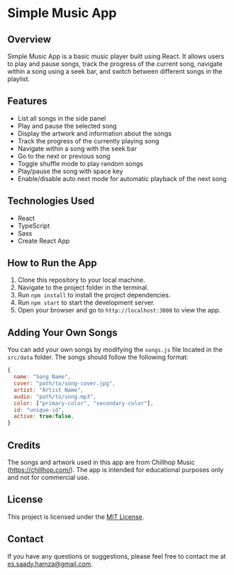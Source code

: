 # Simple Music App

## Overview

Simple Music App is a basic music player built using React. It allows users to play and pause songs, track the progress of the current song, navigate within a song using a seek bar, and switch between different songs in the playlist.

## Features

- List all songs in the side panel
- Play and pause the selected song
- Display the artwork and information about the songs
- Track the progress of the currently playing song
- Navigate within a song with the seek bar
- Go to the next or previous song
- Toggle shuffle mode to play random songs
- Play/pause the song with space key
- Enable/disable auto next mode for automatic playback of the next song

## Technologies Used

- React
- TypeScript
- Sass
- Create React App

## How to Run the App

1. Clone this repository to your local machine.
2. Navigate to the project folder in the terminal.
3. Run `npm install` to install the project dependencies.
4. Run `npm start` to start the development server.
5. Open your browser and go to `http://localhost:3000` to view the app.

## Adding Your Own Songs

You can add your own songs by modifying the `songs.js` file located in the `src/data` folder. The songs should follow the following format:

```jsx
{
  name: "Song Name",
  cover: "path/to/song-cover.jpg",
  artist: "Artist Name",
  audio: "path/to/song.mp3",
  color: ["primary-color", "secondary-color"],
  id: "unique-id",
  active: true/false,
}

```

## Credits

The songs and artwork used in this app are from Chillhop Music (https://chillhop.com/). The app is intended for educational purposes only and not for commercial use.

## License

This project is licensed under the [MIT License](notion://www.notion.so/LICENSE).

## Contact

If you have any questions or suggestions, please feel free to contact me at [es.saady.hamza@gmail.com](mailto:es.saady.hamza@gmail.com).
